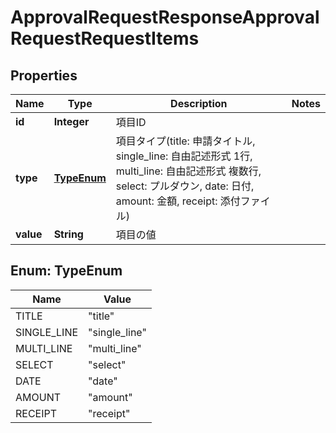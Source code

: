 

# ApprovalRequestResponseApprovalRequestRequestItems


## Properties

Name | Type | Description | Notes
------------ | ------------- | ------------- | -------------
**id** | **Integer** | 項目ID | 
**type** | [**TypeEnum**](#TypeEnum) | 項目タイプ(title: 申請タイトル, single_line: 自由記述形式 1行, multi_line: 自由記述形式 複数行, select: プルダウン, date: 日付, amount: 金額, receipt: 添付ファイル) | 
**value** | **String** | 項目の値 | 



## Enum: TypeEnum

Name | Value
---- | -----
TITLE | &quot;title&quot;
SINGLE_LINE | &quot;single_line&quot;
MULTI_LINE | &quot;multi_line&quot;
SELECT | &quot;select&quot;
DATE | &quot;date&quot;
AMOUNT | &quot;amount&quot;
RECEIPT | &quot;receipt&quot;



